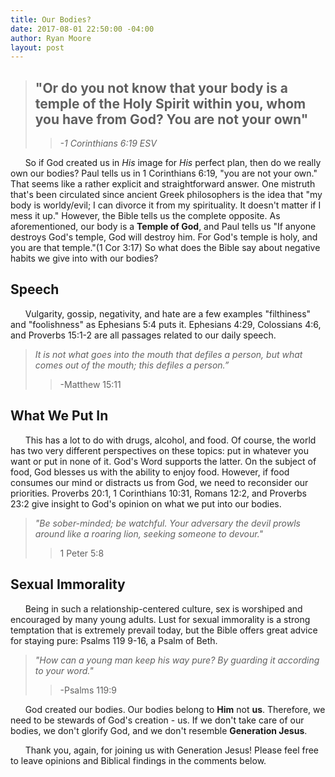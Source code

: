 ```yaml
---
title: Our Bodies?
date: 2017-08-01 22:50:00 -04:00
author: Ryan Moore
layout: post
---
```


> ## "Or do you not know that your body is a temple of the Holy Spirit within you, whom you have from God? You are not your own"
>
> > *-1 Corinthians 6:19 ESV*

&nbsp;&nbsp;&nbsp;&nbsp;&nbsp; So if God created us in *His* image for *His* perfect plan, then do we really own our bodies? Paul tells us in 1 Corinthians 6:19, "you are not your own." That seems like a rather explicit and straightforward answer. One mistruth that's been circulated since ancient Greek philosophers is the idea that "my body is worldy/evil; I can divorce it from my spirituality. It doesn't matter if I mess it up." However, the Bible tells us the complete opposite. As aforementioned, our body is a **Temple of God**, and Paul tells us "If anyone destroys God's temple, God will destroy him. For God's temple is holy, and you are that temple."(1 Cor 3:17) So what does the Bible say about negative habits we give into with our bodies?

## Speech
&nbsp;&nbsp;&nbsp;&nbsp;&nbsp; Vulgarity, gossip, negativity, and hate are a few examples "filthiness" and "foolishness" as Ephesians 5:4 puts it. Ephesians 4:29, Colossians 4:6, and Proverbs 15:1-2 are all passages related to our daily speech. 

> *It is not what goes into the mouth that defiles a person, but what comes out of the mouth; this defiles a person.”*
>> -Matthew 15:11

## What We Put In
&nbsp;&nbsp;&nbsp;&nbsp;&nbsp; This has a lot to do with drugs, alcohol, and food. Of course, the world has two very different perspectives on these topics: put in whatever you want or put in none of it. God's Word supports the latter. On the subject of food, God blesses us with the ability to enjoy food. However, if food consumes our mind or distracts us from God, we need to reconsider our priorities. Proverbs 20:1, 1 Corinthians 10:31, Romans 12:2, and Proverbs 23:2 give insight to God's opinion on what we put into our bodies.

> *"Be sober-minded; be watchful. Your adversary the devil prowls around like a roaring lion, seeking someone to devour."*
>>1 Peter 5:8

## Sexual Immorality
&nbsp;&nbsp;&nbsp;&nbsp;&nbsp; Being in such a relationship-centered culture, sex is worshiped and encouraged by many young adults. Lust for sexual immorality is a strong temptation that is extremely prevail today, but the Bible offers great advice for staying pure: Psalms 119 9-16, a Psalm of Beth.
> *"How can a young man keep his way pure?
By guarding it according to your word."*
>> -Psalms 119:9

&nbsp;&nbsp;&nbsp;&nbsp;&nbsp; God created our bodies. Our bodies belong to **Him** not **us**. Therefore, we need to be stewards of God's creation - us. If we don't take care of our bodies, we don't glorify God, and we don't resemble **Generation Jesus**. 

&nbsp;&nbsp;&nbsp;&nbsp;&nbsp; Thank you, again, for joining us with Generation Jesus! Please feel free to leave opinions and Biblical findings in the comments below.



